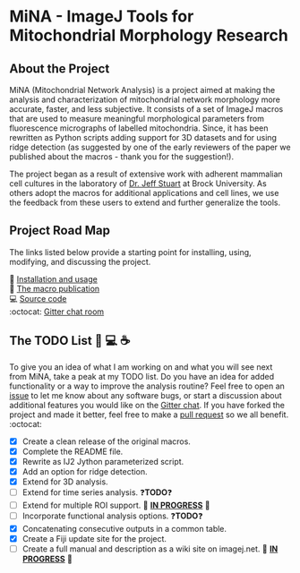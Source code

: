 # MiNA - ImageJ Tools for Mitochondrial Morphology Research

## About the Project
MiNA (Mitochondrial Network Analysis) is a project aimed at making the analysis and characterization of mitochondrial network morphology more accurate, faster, and less subjective. It consists of a set of ImageJ macros that are used to measure meaningful morphological parameters from fluorescence micrographs of labelled mitochondria. Since, it has been rewritten as Python scripts adding support for 3D datasets and for using ridge detection (as suggested by one of the early reviewers of the paper we published about the macros - thank you for the suggestion!).

The project began as a result of extensive work with adherent mammalian cell cultures in the laboratory of [Dr. Jeff Stuart](https://brocku.ca/mathematics-science/biology/directory/jeff-stuart/) at Brock University. As others adopt the macros for additional applications and cell lines, we use the feedback from these users to extend and further generalize the tools.

## Project Road Map
The links listed below provide a starting point for installing, using, modifying, and discussing the project.

:microscope: [Installation and usage](https://imagej.net/MiNA_-_Mitochondrial_Network_Analysis) <br>
:book: [The macro publication](https://doi.org/10.1016/j.acthis.2017.03.001) <br>
:computer: [Source code](https://github.com/ScienceToolkit/MiNA/tree/master) <br>
:octocat: [Gitter chat room](https://gitter.im/MiNA-Suggestions/Lobby) <br>


## The TODO List :wrench: :computer: :coffee:
To give you an idea of what I am working on and what you will see next from MiNA, take  a peak at my TODO list. Do you have an idea for added functionality or a way to improve the analysis routine? Feel free to open an [issue](https://github.com/ScienceToolkit/MiNA/issues) to let me know about any software bugs, or start a discussion about additional features you would like on the [Gitter chat](). If you have forked the project and made it better, feel free to make a [pull request](https://yangsu.github.io/pull-request-tutorial/) so we all benefit. :octocat:

- [x] Create a clean release of the original macros.
- [x] Complete the README file.
- [x] Rewrite as IJ2 Jython parameterized script.
- [x] Add an option for ridge detection.
- [x] Extend for 3D analysis.
- [ ] Extend for time series analysis. :question:<b>TODO</b>:question:
- [ ] Extend for multiple ROI support. :construction: [<b>IN PROGRESS</b>](https://github.com/ScienceToolkit/MiNA/tree/multi-roi) :construction:
- [ ] Incorporate functional analysis options. :question:<b>TODO</b>:question:
- [x] Concatenating consecutive outputs in a common table.
- [x] Create a Fiji update site for the project.
- [ ] Create a full manual and description as a wiki site on imagej.net. :construction: [<b>IN PROGRESS</b>]() :construction:
